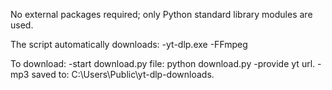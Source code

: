 No external packages required; only Python standard library modules are used.

The script automatically downloads:
-yt-dlp.exe
-FFmpeg

To download: 
-start download.py file:
python download.py
-provide yt url.
-mp3 saved to: C:\Users\Public\yt-dlp-downloads.
